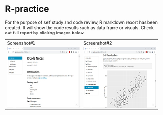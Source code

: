 # R-practice
For the purpose of self study and code review, R markdown report has been created. 
It will show the code results such as data frame or visuals. Check out full report by clicking images below.

<table>
  <tr>
    <td> Screenshot#1</td>
    <td> Screenshot#2</td>
   </tr>
   
<tr>
  <td><a href="http://rpubs.com/Sylvia_K/RCNotesv2"><img src="RMarkdown_images/ss1.png" width=300 height=200></a></img></td>
  <td><a href="http://rpubs.com/Sylvia_K/RCNotesv2"><img src="RMarkdown_images/ss2.png" width=300 height=200></a></img></td>
  </tr>


</table>
